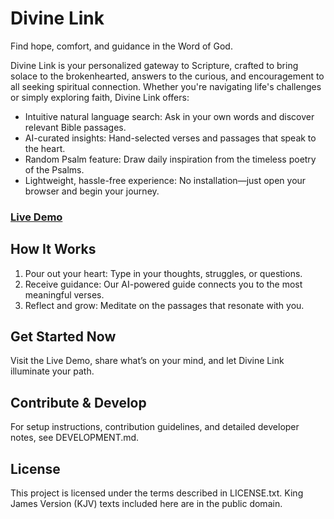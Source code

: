 # Divine Link

Find hope, comfort, and guidance in the Word of God.

Divine Link is your personalized gateway to Scripture, crafted to bring solace to the brokenhearted, answers to the curious, and encouragement to all seeking spiritual connection. Whether you're navigating life's challenges or simply exploring faith, Divine Link offers:

- Intuitive natural language search: Ask in your own words and discover relevant Bible passages.
- AI-curated insights: Hand-selected verses and passages that speak to the heart.
- Random Psalm feature: Draw daily inspiration from the timeless poetry of the Psalms.
- Lightweight, hassle-free experience: No installation—just open your browser and begin your journey.

### [Live Demo](https://bible.bedeai.com)

## How It Works
1. Pour out your heart: Type in your thoughts, struggles, or questions.
2. Receive guidance: Our AI-powered guide connects you to the most meaningful verses.
3. Reflect and grow: Meditate on the passages that resonate with you.

## Get Started Now
Visit the Live Demo, share what’s on your mind, and let Divine Link illuminate your path.

## Contribute & Develop
For setup instructions, contribution guidelines, and detailed developer notes, see DEVELOPMENT.md.

## License
This project is licensed under the terms described in LICENSE.txt. King James Version (KJV) texts included here are in the public domain.
